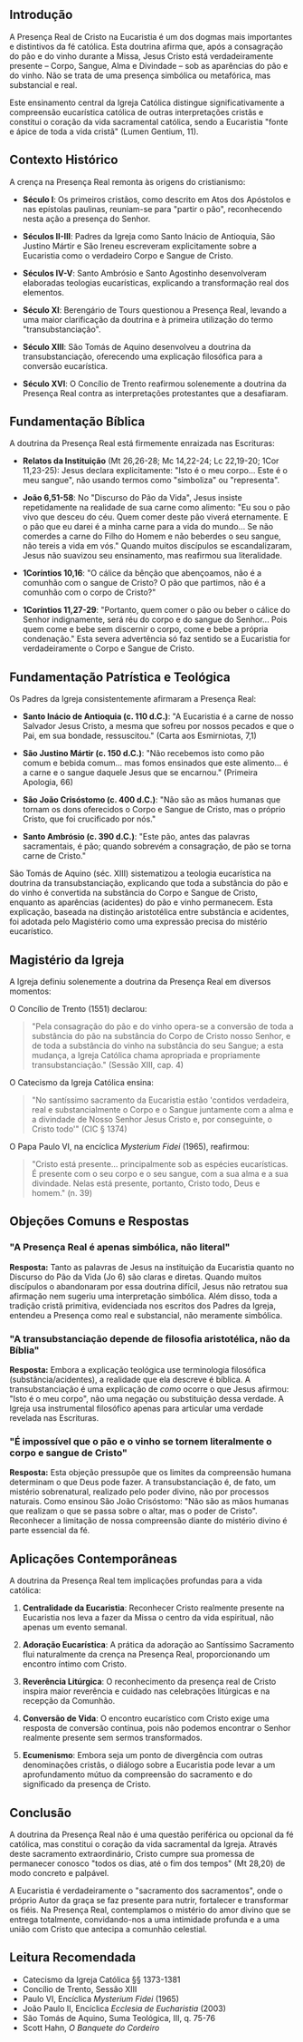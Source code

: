 ## Introdução

A Presença Real de Cristo na Eucaristia é um dos dogmas mais importantes e distintivos da fé católica. Esta doutrina afirma que, após a consagração do pão e do vinho durante a Missa, Jesus Cristo está verdadeiramente presente – Corpo, Sangue, Alma e Divindade – sob as aparências do pão e do vinho. Não se trata de uma presença simbólica ou metafórica, mas substancial e real.

Este ensinamento central da Igreja Católica distingue significativamente a compreensão eucarística católica de outras interpretações cristãs e constitui o coração da vida sacramental católica, sendo a Eucaristia "fonte e ápice de toda a vida cristã" (Lumen Gentium, 11).

## Contexto Histórico

A crença na Presença Real remonta às origens do cristianismo:

- **Século I**: Os primeiros cristãos, como descrito em Atos dos Apóstolos e nas epístolas paulinas, reuniam-se para "partir o pão", reconhecendo nesta ação a presença do Senhor.

- **Séculos II-III**: Padres da Igreja como Santo Inácio de Antioquia, São Justino Mártir e São Ireneu escreveram explicitamente sobre a Eucaristia como o verdadeiro Corpo e Sangue de Cristo.

- **Séculos IV-V**: Santo Ambrósio e Santo Agostinho desenvolveram elaboradas teologias eucarísticas, explicando a transformação real dos elementos.

- **Século XI**: Berengário de Tours questionou a Presença Real, levando a uma maior clarificação da doutrina e à primeira utilização do termo "transubstanciação".

- **Século XIII**: São Tomás de Aquino desenvolveu a doutrina da transubstanciação, oferecendo uma explicação filosófica para a conversão eucarística.

- **Século XVI**: O Concílio de Trento reafirmou solenemente a doutrina da Presença Real contra as interpretações protestantes que a desafiaram.

## Fundamentação Bíblica

A doutrina da Presença Real está firmemente enraizada nas Escrituras:

- **Relatos da Instituição** (Mt 26,26-28; Mc 14,22-24; Lc 22,19-20; 1Cor 11,23-25): Jesus declara explicitamente: "Isto é o meu corpo... Este é o meu sangue", não usando termos como "simboliza" ou "representa".

- **João 6,51-58**: No "Discurso do Pão da Vida", Jesus insiste repetidamente na realidade de sua carne como alimento: "Eu sou o pão vivo que desceu do céu. Quem comer deste pão viverá eternamente. E o pão que eu darei é a minha carne para a vida do mundo... Se não comerdes a carne do Filho do Homem e não beberdes o seu sangue, não tereis a vida em vós." Quando muitos discípulos se escandalizaram, Jesus não suavizou seu ensinamento, mas reafirmou sua literalidade.

- **1Coríntios 10,16**: "O cálice da bênção que abençoamos, não é a comunhão com o sangue de Cristo? O pão que partimos, não é a comunhão com o corpo de Cristo?"

- **1Coríntios 11,27-29**: "Portanto, quem comer o pão ou beber o cálice do Senhor indignamente, será réu do corpo e do sangue do Senhor... Pois quem come e bebe sem discernir o corpo, come e bebe a própria condenação." Esta severa advertência só faz sentido se a Eucaristia for verdadeiramente o Corpo e Sangue de Cristo.

## Fundamentação Patrística e Teológica

Os Padres da Igreja consistentemente afirmaram a Presença Real:

- **Santo Inácio de Antioquia (c. 110 d.C.)**: "A Eucaristia é a carne de nosso Salvador Jesus Cristo, a mesma que sofreu por nossos pecados e que o Pai, em sua bondade, ressuscitou." (Carta aos Esmirniotas, 7,1)

- **São Justino Mártir (c. 150 d.C.)**: "Não recebemos isto como pão comum e bebida comum... mas fomos ensinados que este alimento... é a carne e o sangue daquele Jesus que se encarnou." (Primeira Apologia, 66)

- **São João Crisóstomo (c. 400 d.C.)**: "Não são as mãos humanas que tornam os dons oferecidos o Corpo e Sangue de Cristo, mas o próprio Cristo, que foi crucificado por nós."

- **Santo Ambrósio (c. 390 d.C.)**: "Este pão, antes das palavras sacramentais, é pão; quando sobrevém a consagração, de pão se torna carne de Cristo."

São Tomás de Aquino (séc. XIII) sistematizou a teologia eucarística na doutrina da transubstanciação, explicando que toda a substância do pão e do vinho é convertida na substância do Corpo e Sangue de Cristo, enquanto as aparências (acidentes) do pão e vinho permanecem. Esta explicação, baseada na distinção aristotélica entre substância e acidentes, foi adotada pelo Magistério como uma expressão precisa do mistério eucarístico.

## Magistério da Igreja

A Igreja definiu solenemente a doutrina da Presença Real em diversos momentos:

O Concílio de Trento (1551) declarou:

> "Pela consagração do pão e do vinho opera-se a conversão de toda a substância do pão na substância do Corpo de Cristo nosso Senhor, e de toda a substância do vinho na substância do seu Sangue; a esta mudança, a Igreja Católica chama apropriada e propriamente transubstanciação." (Sessão XIII, cap. 4)

O Catecismo da Igreja Católica ensina:

> "No santíssimo sacramento da Eucaristia estão 'contidos verdadeira, real e substancialmente o Corpo e o Sangue juntamente com a alma e a divindade de Nosso Senhor Jesus Cristo e, por conseguinte, o Cristo todo'" (CIC § 1374)

O Papa Paulo VI, na encíclica _Mysterium Fidei_ (1965), reafirmou:

> "Cristo está presente... principalmente sob as espécies eucarísticas. É presente com o seu corpo e o seu sangue, com a sua alma e a sua divindade. Nelas está presente, portanto, Cristo todo, Deus e homem." (n. 39)

## Objeções Comuns e Respostas

### "A Presença Real é apenas simbólica, não literal"

**Resposta:** Tanto as palavras de Jesus na instituição da Eucaristia quanto no Discurso do Pão da Vida (Jo 6) são claras e diretas. Quando muitos discípulos o abandonaram por essa doutrina difícil, Jesus não retratou sua afirmação nem sugeriu uma interpretação simbólica. Além disso, toda a tradição cristã primitiva, evidenciada nos escritos dos Padres da Igreja, entendeu a Presença como real e substancial, não meramente simbólica.

### "A transubstanciação depende de filosofia aristotélica, não da Bíblia"

**Resposta:** Embora a explicação teológica use terminologia filosófica (substância/acidentes), a realidade que ela descreve é bíblica. A transubstanciação é uma explicação de _como_ ocorre o que Jesus afirmou: "Isto é o meu corpo", não uma negação ou substituição dessa verdade. A Igreja usa instrumental filosófico apenas para articular uma verdade revelada nas Escrituras.

### "É impossível que o pão e o vinho se tornem literalmente o corpo e sangue de Cristo"

**Resposta:** Esta objeção pressupõe que os limites da compreensão humana determinam o que Deus pode fazer. A transubstanciação é, de fato, um mistério sobrenatural, realizado pelo poder divino, não por processos naturais. Como ensinou São João Crisóstomo: "Não são as mãos humanas que realizam o que se passa sobre o altar, mas o poder de Cristo". Reconhecer a limitação de nossa compreensão diante do mistério divino é parte essencial da fé.

## Aplicações Contemporâneas

A doutrina da Presença Real tem implicações profundas para a vida católica:

1. **Centralidade da Eucaristia**: Reconhecer Cristo realmente presente na Eucaristia nos leva a fazer da Missa o centro da vida espiritual, não apenas um evento semanal.

2. **Adoração Eucarística**: A prática da adoração ao Santíssimo Sacramento flui naturalmente da crença na Presença Real, proporcionando um encontro íntimo com Cristo.

3. **Reverência Litúrgica**: O reconhecimento da presença real de Cristo inspira maior reverência e cuidado nas celebrações litúrgicas e na recepção da Comunhão.

4. **Conversão de Vida**: O encontro eucarístico com Cristo exige uma resposta de conversão contínua, pois não podemos encontrar o Senhor realmente presente sem sermos transformados.

5. **Ecumenismo**: Embora seja um ponto de divergência com outras denominações cristãs, o diálogo sobre a Eucaristia pode levar a um aprofundamento mútuo da compreensão do sacramento e do significado da presença de Cristo.

## Conclusão

A doutrina da Presença Real não é uma questão periférica ou opcional da fé católica, mas constitui o coração da vida sacramental da Igreja. Através deste sacramento extraordinário, Cristo cumpre sua promessa de permanecer conosco "todos os dias, até o fim dos tempos" (Mt 28,20) de modo concreto e palpável.

A Eucaristia é verdadeiramente o "sacramento dos sacramentos", onde o próprio Autor da graça se faz presente para nutrir, fortalecer e transformar os fiéis. Na Presença Real, contemplamos o mistério do amor divino que se entrega totalmente, convidando-nos a uma intimidade profunda e a uma união com Cristo que antecipa a comunhão celestial.

## Leitura Recomendada

- Catecismo da Igreja Católica §§ 1373-1381
- Concílio de Trento, Sessão XIII
- Paulo VI, Encíclica _Mysterium Fidei_ (1965)
- João Paulo II, Encíclica _Ecclesia de Eucharistia_ (2003)
- São Tomás de Aquino, Suma Teológica, III, q. 75-76
- Scott Hahn, _O Banquete do Cordeiro_
